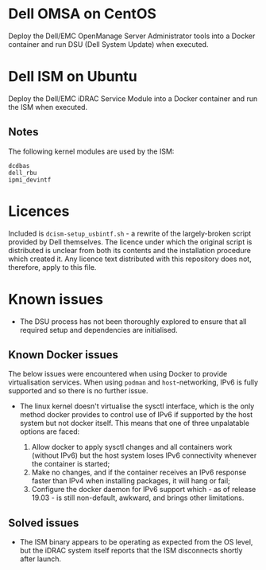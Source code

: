 # Dell OMSA on CentOS

Deploy the Dell/EMC OpenManage Server Administrator tools into a Docker
container and run DSU (Dell System Update) when executed.

# Dell ISM on Ubuntu

Deploy the Dell/EMC iDRAC Service Module into a Docker container and run the
ISM when executed.

## Notes

The following kernel modules are used by the ISM:

```
dcdbas
dell_rbu
ipmi_devintf
```

# Licences

Included is `dcism-setup_usbintf.sh` - a rewrite of the largely-broken script
provided by Dell themselves.  The licence under which the original script is
distributed is unclear from both its contents and the installation procedure
which created it. Any licence text distributed with this repository does not,
therefore, apply to this file.

# Known issues

 * The DSU process has not been thoroughly explored to ensure that all required
   setup and dependencies are initialised.

## Known Docker issues

The below issues were encountered when using Docker to provide virtualisation
services.  When using `podman` and `host`-networking, IPv6 is fully supported
and so there is no further issue.

 * The linux kernel doesn't virtualise the sysctl interface, which is the only
   method docker provides to control use of IPv6 if supported by the host
   system but not docker itself. This means that one of three unpalatable
   options are faced:

   1. Allow docker to apply sysctl changes and all containers work (without
      IPv6) but the host system loses IPv6 connectivity whenever the container
      is started;
   2. Make no changes, and if the container receives an IPv6 response faster
      than IPv4 when installing packages, it will hang or fail;
   3. Configure the docker daemon for IPv6 support which - as of release
      19.03 - is still non-default, awkward, and brings other limitations.

## Solved issues

 * The ISM binary appears to be operating as expected from the OS level, but
   the iDRAC system itself reports that the ISM disconnects shortly after
   launch.

